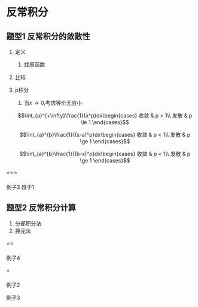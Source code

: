 # 反常积分

## 题型1 反常积分的敛散性

1. 定义
   1. 找原函数
2. 比较
3. p积分
   1. 当$x \to 0$,考虑等价无穷小

    $$\int_{a}^{+\infty}\frac{1}{x^p}dx\begin{cases}
    收敛 & p > 1\\
    发散 & p \le 1
    \end{cases}$$

    $$\int_{a}^{b}\frac{1}{(x-a)^p}dx\begin{cases}
    收敛 & p < 1\\
    发散 & p \ge 1
    \end{cases}$$

    $$\int_{a}^{b}\frac{1}{(b-x)^p}dx\begin{cases}
    收敛 & p < 1\\
    发散 & p \ge 1
    \end{cases}$$

⭐⭐⭐

例子3 趋于1

## 题型2 反常积分计算

1. 分部积分法
2. 换元法

⭐⭐

例子4

⭐

例子2

例子3
